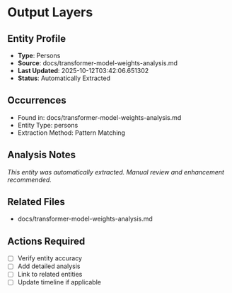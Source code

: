 # Output Layers

## Entity Profile
- **Type**: Persons
- **Source**: docs/transformer-model-weights-analysis.md
- **Last Updated**: 2025-10-12T03:42:06.651302
- **Status**: Automatically Extracted

## Occurrences
- Found in: docs/transformer-model-weights-analysis.md
- Entity Type: persons
- Extraction Method: Pattern Matching

## Analysis Notes
*This entity was automatically extracted. Manual review and enhancement recommended.*

## Related Files
- docs/transformer-model-weights-analysis.md

## Actions Required
- [ ] Verify entity accuracy
- [ ] Add detailed analysis
- [ ] Link to related entities
- [ ] Update timeline if applicable
